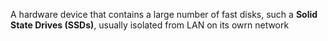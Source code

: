 A hardware device that contains a large number of fast disks, such a **Solid State Drives (SSDs)**, usually isolated from LAN on its owrn network